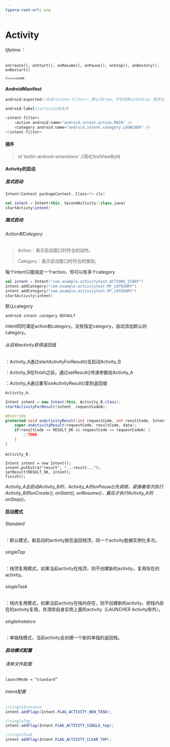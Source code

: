 ```yaml
---
typora-root-url: png
---
```


# Activity

###### lifetime：

```
onCreate(), onStart(), onResume(), onPause(), onStop(), onDestory(), onRestart()
```

<img src="/activity生命周期.png" alt="activity生命周期" style="zoom:50%;"/>

#### AndroidManifest

```kotlin
android:exported//包含<intent-filter>，默认为true，不包含默认为false。是否允许其他应用调用此组件。

android:label//activity的名字

<intent-filter>
	<action android:name="android.intent.action.MAIN" />
	<category android:name="android.intent.category.LAUNCHER" />
</intent-filter>
```

#### 插件

>
> id 'kotlin-android-extensions' //简化findViewById

#### Activity的启动

##### 显式启动

```kotlin
Intent(Context packageContext, Class<?> cls)

val intent = Intent(this, SecondActivity::class.java)
startActivty(intent)
```



##### 隐式启动

###### Action和Category

> Action：表示启动窗口时符合的动作。
>
> Category：表示启动窗口时符合的类别。

每个intent只能指定一个action，但可以有多个category

```kotlin
val intent = Intent("com.example.activitytest.ACTIONS_START")
intent.addCategory("com.example.activitytest.MY_CATEGORY")
intent.addCategory("com.example.activitytest.MY_CATEGORY")
startActivity(intent)
```

默认category

```kotlin
android.intent.category.DEFAULT
```

intent同时满足action和category，没有指定category，自动添加默认的category。



###### 从目标activity获得返回值

：Activity_A通过startActivityForResult()去启动Activity_B

：Activity_B在finish之前，通过setResult()传递参数给Activity_A

：Activity_A通过重写onActivityResult()拿到返回值

```java
Activity_A:

Intent intent = new Intent(this, Activity_B.class);
startActivityForResult(intent, requestCodeA);

@Override
protected void onActivityResult(int requestCode, int resultCode, Intent data){
    super.onActivityResult(requestCode, resultCode, data);
    if(resultCode == RESULT_OK && requestCode == requestCodeA) {
        //TODO
    }
}
```

```
Activity_B：

Intent intent = new Intent();
intent.putExtra("result", "...result...");
setResult(RESULT_OK, intent);
finish();
```

*Activity_A去启动Activity_B时，Activity_A的onPause()先调用，紧接着依次执行Activity_B的onCreate(), onStart(), onResume()，最后才执行Activity_A的onStop()。*

#### 启动模式

###### Standard

：默认模式，新启动的activity放在返回栈顶，同一个activity能被实例化多次。

###### singleTop

：栈顶复用模式，如果当前activity在栈顶，则不创建新的activity，复用存在的activity。

###### singleTask

：栈内复用模式，如果当前activity在栈内存在，则不创建新的activity，把栈内存在的activity复用，并清除自身实例上面的activity（LAUNCHER Activity除外）。

###### singleInstance

：单独栈模式，当前activity会创建一个新的单独的返回栈。

##### 启动模式配置

###### 清单文件配置

```xml
launchMode = “standard”
```

###### intent配置

```java
//singleInstance
intent.addFlags(Intent.FLAG_ACTIVITY_NEW_TASK);

//singleTop
intent.addFlag(Intent.FLAG_ACTIVITY_SINGLE_top);

//singleTask
intent.addFlag(Intent.FLAG_ACTIVITY_CLEAR_TOP);
```

